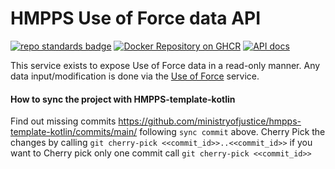 # HMPPS Use of Force data API
[![repo standards badge](https://img.shields.io/badge/dynamic/json?color=blue&style=flat&logo=github&label=MoJ%20Compliant&query=%24.result&url=https%3A%2F%2Foperations-engineering-reports.cloud-platform.service.justice.gov.uk%2Fapi%2Fv1%2Fcompliant_public_repositories%2Fhmpps-uof-data-api)](https://operations-engineering-reports.cloud-platform.service.justice.gov.uk/public-github-repositories.html#hmpps-uof-data-api "Link to report")
[![Docker Repository on GHCR](https://quay.io/repository/hmpps/hmpps-uof-data-api/status "Docker Repository on GHCR")](https://ghcr.io/ministryofjustice/hmpps-uof-data-api)
[![API docs](https://img.shields.io/badge/API_docs_-view-85EA2D.svg?logo=swagger)](https://hmpps-uof-data-api-dev.hmpps.service.justice.gov.uk/webjars/swagger-ui/index.html?configUrl=/v3/api-docs)

This service exists to expose Use of Force data in a read-only manner.
Any data input/modification is done via the [Use of Force](https://github.com/ministryofjustice/use-of-force) service.

#### How to sync the project with HMPPS-template-kotlin
Find out missing commits https://github.com/ministryofjustice/hmpps-template-kotlin/commits/main/ following `sync commit` above.
Cherry Pick the changes by calling `git cherry-pick <<commit_id>>..<<commit_id>>` if you want to Cherry pick only one commit call `git cherry-pick <<commit_id>>`

